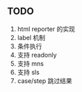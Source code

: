 ## TODO

1. html reporter 的实现
2. label 机制
3. 条件执行
6. 支持 readonly
9. 支持 mns
10. 支持 sls
12. case/step 跳过结果
